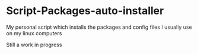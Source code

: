 # Script-Packages-auto-installer
My personal script which installs the packages and config files I usually use on my linux computers

Still a work in progress
